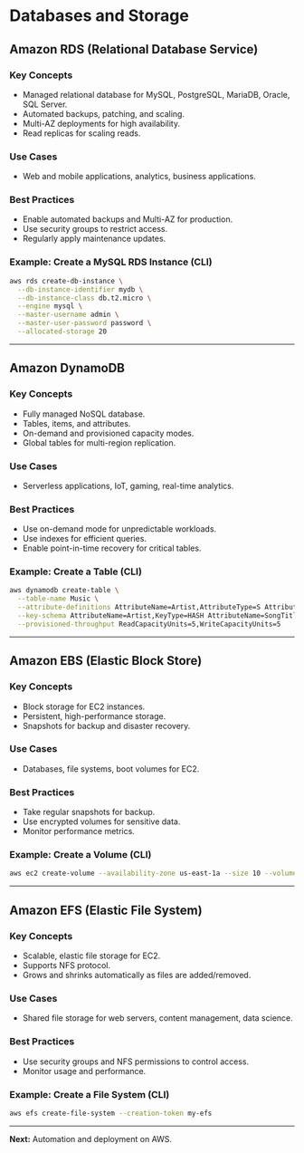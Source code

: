 # Databases and Storage

## Amazon RDS (Relational Database Service)
### Key Concepts
- Managed relational database for MySQL, PostgreSQL, MariaDB, Oracle, SQL Server.
- Automated backups, patching, and scaling.
- Multi-AZ deployments for high availability.
- Read replicas for scaling reads.

### Use Cases
- Web and mobile applications, analytics, business applications.

### Best Practices
- Enable automated backups and Multi-AZ for production.
- Use security groups to restrict access.
- Regularly apply maintenance updates.

### Example: Create a MySQL RDS Instance (CLI)
```sh
aws rds create-db-instance \
  --db-instance-identifier mydb \
  --db-instance-class db.t2.micro \
  --engine mysql \
  --master-username admin \
  --master-user-password password \
  --allocated-storage 20
```

---

## Amazon DynamoDB
### Key Concepts
- Fully managed NoSQL database.
- Tables, items, and attributes.
- On-demand and provisioned capacity modes.
- Global tables for multi-region replication.

### Use Cases
- Serverless applications, IoT, gaming, real-time analytics.

### Best Practices
- Use on-demand mode for unpredictable workloads.
- Use indexes for efficient queries.
- Enable point-in-time recovery for critical tables.

### Example: Create a Table (CLI)
```sh
aws dynamodb create-table \
  --table-name Music \
  --attribute-definitions AttributeName=Artist,AttributeType=S AttributeName=SongTitle,AttributeType=S \
  --key-schema AttributeName=Artist,KeyType=HASH AttributeName=SongTitle,KeyType=RANGE \
  --provisioned-throughput ReadCapacityUnits=5,WriteCapacityUnits=5
```

---

## Amazon EBS (Elastic Block Store)
### Key Concepts
- Block storage for EC2 instances.
- Persistent, high-performance storage.
- Snapshots for backup and disaster recovery.

### Use Cases
- Databases, file systems, boot volumes for EC2.

### Best Practices
- Take regular snapshots for backup.
- Use encrypted volumes for sensitive data.
- Monitor performance metrics.

### Example: Create a Volume (CLI)
```sh
aws ec2 create-volume --availability-zone us-east-1a --size 10 --volume-type gp2
```

---

## Amazon EFS (Elastic File System)
### Key Concepts
- Scalable, elastic file storage for EC2.
- Supports NFS protocol.
- Grows and shrinks automatically as files are added/removed.

### Use Cases
- Shared file storage for web servers, content management, data science.

### Best Practices
- Use security groups and NFS permissions to control access.
- Monitor usage and performance.

### Example: Create a File System (CLI)
```sh
aws efs create-file-system --creation-token my-efs
```

---

**Next:** Automation and deployment on AWS.